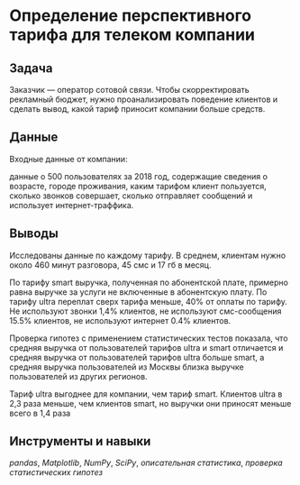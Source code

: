 # Определение перспективного тарифа для телеком компании

## Задача

Заказчик — оператор сотовой связи. Чтобы скорректировать рекламный бюджет, нужно проанализировать поведение клиентов и сделать вывод, какой тариф приносит компании больше средств. 

## Данные

Входные данные от компании: 

данные о 500 пользователях за 2018 год, содержащие сведения о возрасте, городе проживания, каким тарифом клиент пользуется, сколько звонков совершает, сколько отправляет сообщений и использует интернет-траффика. 

## Выводы

Исследованы данные по каждому тарифу. В среднем, клиентам нужно около 460 минут разговора, 45 смс и 17 гб в месяц.

По тарифу smart выручка, полученная по абонентской плате, примерно равна выручке за услуги не включенные в абонентскую плату. По тарифу ultra переплат сверх тарифа меньше, 40% от оплаты по тарифу. Не используют звонки 1,4% клиентов, не используют смс-сообщения 15.5% клиентов, не используют интернет 0.4% клиентов.

Проверка гипотез с применением статистических тестов показала, что средняя выручка от пользователей тарифов ultra и smart отличается и средняя выручка от пользователей тарифов ultra больше smart, а средняя выручка пользователей из Москвы близка выручке пользователей из других регионов.

Тариф ultra выгоднее для компании, чем тариф smart. Клиентов ultra в 2,3 раза меньше, чем клиентов smart, но выручки они приносят меньше всего в 1,4 раза

## Инструменты и навыки 
*pandas*, *Matplotlib*, *NumPy*, *SciPy*, *описательная статистика*, *проверка статистических гипотез*
